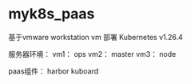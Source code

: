 # myk8s_paas

基于vmware workstation vm 部署 Kubernetes v1.26.4

服务器环境：
vm1： ops
vm2： master
vm3： node

paas组件：
harbor
kuboard
